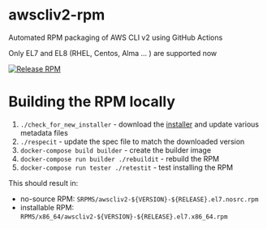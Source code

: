 # awscliv2-rpm

Automated RPM packaging of AWS CLI v2 using GitHub Actions

Only EL7 and EL8 (RHEL, Centos, Alma ... ) are supported now

[![Release RPM](https://github.com/alevin/awscliv2-rpm/actions/workflows/release.yml/badge.svg)](https://github.com/alevin/awscliv2-rpm/actions/workflows/release.yml)

# Building the RPM locally

1. `./check_for_new_installer` - download the [installer](https://awscli.amazonaws.com/awscli-exe-linux-x86_64.zip) and update various metadata files
1. `./respecit` - update the spec file to match the downloaded version
1. `docker-compose build builder` - create the builder image
1. `docker-compose run builder ./rebuildit` - rebuild the RPM
1. `docker-compose run tester ./retestit` - test installing the RPM

This should result in:
* no-source RPM: `SRPMS/awscliv2-${VERSION}-${RELEASE}.el7.nosrc.rpm`
* installable RPM: `RPMS/x86_64/awscliv2-${VERSION}-${RELEASE}.el7.x86_64.rpm`

